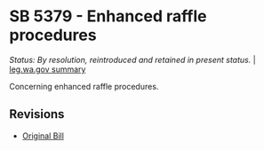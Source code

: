 # SB 5379 - Enhanced raffle procedures
*Status: By resolution, reintroduced and retained in present status.* | [leg.wa.gov summary](https://app.leg.wa.gov/billsummary?BillNumber=5379&Year=2021)

Concerning enhanced raffle procedures.

## Revisions
* [Original Bill](1/)